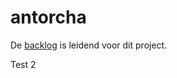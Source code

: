 
antorcha
========

De [backlog](http://thescrummachine.com/products/10/releases) is leidend voor dit project.

Test 2


